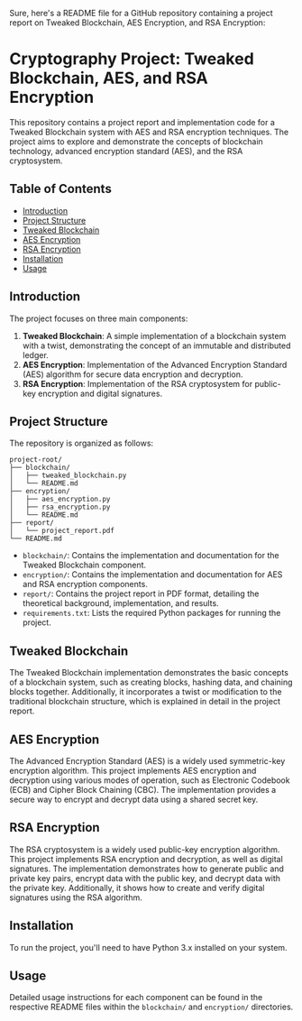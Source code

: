 Sure, here's a README file for a GitHub repository containing a project report on Tweaked Blockchain, AES Encryption, and RSA Encryption:

# Cryptography Project: Tweaked Blockchain, AES, and RSA Encryption

This repository contains a project report and implementation code for a Tweaked Blockchain system with AES and RSA encryption techniques. The project aims to explore and demonstrate the concepts of blockchain technology, advanced encryption standard (AES), and the RSA cryptosystem.

## Table of Contents

- [Introduction](#introduction)
- [Project Structure](#project-structure)
- [Tweaked Blockchain](#tweaked-blockchain)
- [AES Encryption](#aes-encryption)
- [RSA Encryption](#rsa-encryption)
- [Installation](#installation)
- [Usage](#usage)


## Introduction

The project focuses on three main components:

1. **Tweaked Blockchain**: A simple implementation of a blockchain system with a twist, demonstrating the concept of an immutable and distributed ledger.
2. **AES Encryption**: Implementation of the Advanced Encryption Standard (AES) algorithm for secure data encryption and decryption.
3. **RSA Encryption**: Implementation of the RSA cryptosystem for public-key encryption and digital signatures.

## Project Structure

The repository is organized as follows:

```
project-root/
├── blockchain/
│   ├── tweaked_blockchain.py
│   └── README.md
├── encryption/
│   ├── aes_encryption.py
│   ├── rsa_encryption.py
│   └── README.md
├── report/
│   └── project_report.pdf
└── README.md
```

- `blockchain/`: Contains the implementation and documentation for the Tweaked Blockchain component.
- `encryption/`: Contains the implementation and documentation for AES and RSA encryption components.
- `report/`: Contains the project report in PDF format, detailing the theoretical background, implementation, and results.
- `requirements.txt`: Lists the required Python packages for running the project.

## Tweaked Blockchain

The Tweaked Blockchain implementation demonstrates the basic concepts of a blockchain system, such as creating blocks, hashing data, and chaining blocks together. Additionally, it incorporates a twist or modification to the traditional blockchain structure, which is explained in detail in the project report.

## AES Encryption

The Advanced Encryption Standard (AES) is a widely used symmetric-key encryption algorithm. This project implements AES encryption and decryption using various modes of operation, such as Electronic Codebook (ECB) and Cipher Block Chaining (CBC). The implementation provides a secure way to encrypt and decrypt data using a shared secret key.

## RSA Encryption

The RSA cryptosystem is a widely used public-key encryption algorithm. This project implements RSA encryption and decryption, as well as digital signatures. The implementation demonstrates how to generate public and private key pairs, encrypt data with the public key, and decrypt data with the private key. Additionally, it shows how to create and verify digital signatures using the RSA algorithm.

## Installation

To run the project, you'll need to have Python 3.x installed on your system. 

## Usage

Detailed usage instructions for each component can be found in the respective README files within the `blockchain/` and `encryption/` directories.

